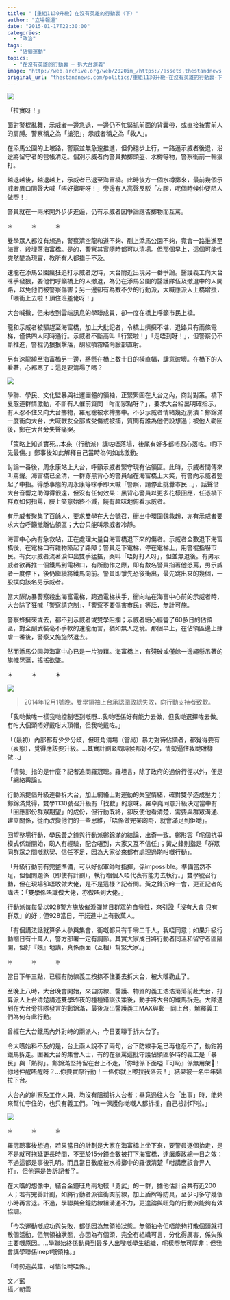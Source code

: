 ```yaml
---
title: "【重組1130升級】在沒有英雄的行動裏（下）"
author: "立場報道"
date: "2015-01-17T22:30:00"
categories:
  - "政治"
tags:
  - "佔領運動"
topics:
  - "在沒有英雄的行動裏 ─ 拆大台演義"
image: "http://web.archive.org/web/2020im_/https://assets.thestandnews.com/media/photos/3_cover_MYBAq.png"
original_url: "thestandnews.com/politics/重組1130升級-在沒有英雄的行動裏-下"
---
```

![](http://web.archive.org/web/2020im_/https://assets.thestandnews.com/media/photos/3_cover_MYBAq.png)

「拉實呀！」

面對警棍亂舞，示威者一邊急退，一邊仍不忙緊抓前面的背囊帶，或直接按實前人的肩膊。警察稱之為「搶犯」，示威者稱之為「救人」。

在添馬公園的上坡路，警察並無急速推進，但仍穩步上行，一路逼示威者後退，沿途將留守者的營帳清走。個別示威者向警員拋擲頭盔、水樽等物，警察衝前一輪狠打。

越退越後，越退越上，示威者已退至海富橋。此時後方一個水樽擲來，最前幾個示威者異口同聲大喊「唔好擲嘢呀！」旁邊有人高聲反駁「左膠，呢個時候仲要阻人做嘢！」

警員就在一兩米開外步步進逼，仍有示威者因爭論應否擲物而互罵。

＊　　　＊　　　＊

雙學眾人都沒有想過，警察清空龍和道不夠、剷上添馬公園不夠，竟會一路推進至海富，殺埋落海富橋。是的，警察其實隨時都可以清場。但那個早上，這個可能性突然變為現實，教所有人都措手不及。

速龍在添馬公園瘋狂追打示威者之時，大台附近出現另一番爭論。醫護義工向大台咪手發狠，要他們呼籲橋上的人撤退，為仍在添馬公園的醫護隊伍及撤退中的人開路，以免他們被警察傷害；另一邊卻有為數不少的行動派，大喊應派人上橋增援，「喂衝上去啦！頂住班差佬呀！」

大台喊撤，但未收到雲端訊息的學聯成員，卻一度在橋上呼籲市民上橋。

龍和示威者被驅趕至海富橋，加上大批記者，令橋上擠擁不堪，退路只有兩條電梯，僅供四人同時通行。示威者不斷高叫「行緊啦！」「走唔到呀！」，但警察仍不斷推進，警棍仍狠狠擊落，胡椒噴霧瞄向臉部直射。

另有速龍繞至海富橋另一邊，將懸在橋上數十日的橫直幅，肆意破壞。在橋下的人看著，心都寒了：這是要清場了嗎？

![](http://web.archive.org/web/2020im_/https://assets.thestandnews.com/media/photos/DSC0655220copy_IyCUL.png)

學聯、學民、文化監暴與社運團體的領袖，正緊緊圍在大台之內，商討對策。橋下夏慤道群情激動，不斷有人催前質問「咁而家點呀？」，要求大台給出明確指示，有人忍不住又向大台擲物，羅冠聰被水樽擲中。不少示威者情緒幾近崩潰：鄭錦滿一度衝向大台，大喊戰友全部或受傷或被捕，質問有誰為他們設想過；被他人勸回後，鄭在大台旁失聲痛哭。

「策略上知道實死…本來（行動派）講咗唔落場，後尾有好多都唔忍心落咗。呢吓先最傷。」鄭事後如此解釋自己當時為何如此激動。

討論一番後，周永康站上大台，呼籲示威者緊守現有佔領區。此時，示威者間傳來叫罵聲。海富橋已全清，一群穿黑背心的警員站在海富橋上大笑，有警向示威者竪起了中指。得悉事態的周永康等咪手即大喊「警察，請停止挑釁市民…」，話聲借大台音響之助傳得很遠，但沒有任何效果：黑背心警員以更多花樣回應，任憑橋下群眾如何指罵，臉上笑意始終不減，饒有趣味地俯看示威者。

有示威者聚集了百餘人，要求雙學在大台號召，衝出中環圍魏救趙，亦有示威者要求大台呼籲撤離佔領區；大台只能叫示威者冷靜。

海富中心內有急救站，正在處理大量自海富橋退下來的傷者。示威者全數退下海富橋後，在電梯口有雜物築起了路障；警員走下電梯，停在電梯上，用警棍指嚇市民。有女示威者流著淚伸出雙手猛搖，哭叫「唔好打人呀」，但並無退後。有男示威者欲再推一個鐵馬到電梯口，有所動作之際，即有數名警員指著他怒罵，男示威者一度停下，後仍繼續將鐵馬向前。警員即爭先恐後衝出，最先跳出來的幾個，一股撲向該名男示威者。

當大隊防暴警察殺出海富電梯，跨過電梯扶手，衝向站在海富中心前的示威者時，大台除了狂喊「警察請克制」、「警察不要傷害市民」等話，無計可施。

警察蜂擁來或去，都不到示威者或雙學阻攔；示威者細心經營了60多日的佔領區，對全副武裝毫不手軟的速龍而言，猶如無人之境。那個早上，在佔領區邊上肆虐一番後，警察又施施然退去。

然而添馬公園與海富中心已是一片狼藉。海富橋上，有殘破或僅餘一邊繩懸吊著的旗幟晃蕩，搖搖欲墜。

＊　　　＊　　　＊

![](http://web.archive.org/web/2020im_/https://assets.thestandnews.com/media/photos/DSC06981_pE6vn.png)
> 2014年12月1號晚，雙學領袖上台承認圍政總失敗，向行動支持者致歉。

「我哋做咗一樣我哋控制唔到嘅嘢…我哋唔係好有能力去做，但我哋選擇咗去做。冇咁大個頭唔好戴咁大頂帽，但我哋戴咗。」

「（最初）內部都有少少分歧，但旺角清場（當局）暴力對待佔領者，都覺得要有（表態），覺得應該要升級。…其實計劃緊嘅時候都好不安，情勢逼住我哋咁樣做…」

「情勢」指的是什麼？記者追問羅冠聰。羅坦言，除了政府的過份行徑以外，便是「網絡輿論」。

行動派提倡升級連番拆大台，加上網絡上對運動的失望情緒，確對雙學造成壓力；鄭錦滿覺得，雙學1130號召升級有「找數」的意味。羅卓堯同意升級決定當中有「回應部份群眾期望」的成份，但行動既終，卻反使他看清楚，需要與群眾溝通、建立關係，從而改變他們的一些思維，「唔係做完某啲嘢，就會滿足到佢哋」。

回望整場行動，學民黃之鋒與行動派鄭錦滿的結論，出奇一致。鄭形容「呢個抗爭模式係新開始，啲人冇經驗，配合唔到，大家又互不信任」；黃之鋒則指是「群眾同群眾之間嘅默契、信任不足，因為大家從來都冇處理過啲咁嘅行動」。

「升級行動前有完整準備，可以好似軍師咁指揮，係impossible。準備當然不足，但個問題係（即使有計劃），執行嗰個人唔代表有能力去執行。」雙學號召行動，但在現場卻唔敢做大佬，是不是這樣？記者問。黃之鋒沉吟一會，更正記者的講法：「雙學係唔識做大佬，亦做唔到大佬。」

行動派每每愛以928警方施放催淚彈當日群眾的自發性，來引證「沒有大會 只有群眾」的好；但928當日，干諾道中上有數萬人。

「有個講法話就算多人參與集會，衝嘅都只有千零二千人，我唔同意；如果升級行動嗰日有十萬人，警方部署一定有調節。其實大家成日將行動者同溫和留守者區隔開，但好『娘』地講，真係兩面（互相）幫緊大家。」

＊　　　＊　　　＊

當日下午三點，已經有防線義工按捺不住要去拆大台，被大嚿勸止了。

至晚上八時，大台晚會開始，來自防線、醫護、物資的義工浩浩蕩蕩前赴大台，打算派人上台清楚講述雙學昨夜的種種錯誤決策後，動手將大台的鐵馬拆走。大隊遇到在大台旁排隊發言的鄭錦滿，最後派出醫護義工MAX與鄭一同上台，解釋義工們為何有此行動。

曾經在大台鐵馬內外對峙的兩派人，今日要聯手拆大台了。

令大嚿始料不及的是，台上兩人說不了兩句，台下防線手足已再也忍不了，動鉗將鐵馬拆走。圍著大台的集會人士，有的在狠罵這批守護佔領區多時的義工是「暴民」與「熱狗」。鄭錦滿堅持留在台上不走，「你地係下面嗌『可恥』係無用架！你地仲醒唔醒呀？…你要實際行動！一係你就上嚟拉我落去！」結果被一名中年婦拉下台。

大台內的糾察及工作人員，均沒有阻攔拆大台者；畢竟過往大台「出事」時，能夠來幫忙守住的，也只有義工們。「唯一保護你哋嘅人都拆埋，自己檢討吓啦。」

![](http://web.archive.org/web/2020im_/https://assets.thestandnews.com/media/photos/3_end_xcJPF.png)

＊　　　＊　　　＊

羅冠聰事後想過，若果當日的計劃是大家在海富橋上坐下來，要警員逐個抬走，是不是就可拖延更長時間，不至於15分鐘全數被打下海富橋，達癱瘓政總一日之效；不過這都是事後孔明。而且當日數度被水樽擲中的羅很清楚「咁講應該會畀人打」，但他還是告訴記者了。

在大嚿的想像中，結合金鐘旺角兩地較「勇武」的一群，據他估計合共有近200人；若有完善計劃，如將行動者派往衝突前線，加上盾牌等防具，至少可多守幾個小時再言退。不過，學聯與金鐘防線組溝通不力，更遑論與旺角的行動派能夠有效協調。

「今次運動嘅成功與失敗，都係因為無領袖狀態。無領袖令佢唔能夠打散個頭就打散個活動，但無領袖狀態，亦因為冇個頭，完全冇組織可言，分化得厲害，係失敗主要嘅原因。…學聯始終係動員到最多人出嚟嘅學生組織，呢樣嘢無可厚非；但我會講學聯係inept嘅領袖。」

「時勢造英雄，可惜佢哋唔係。」

文／藍  
攝／朝雲
